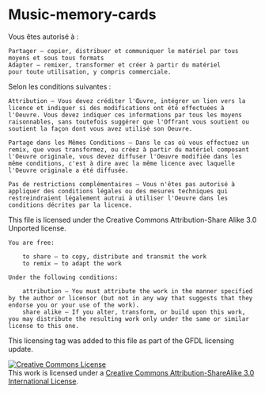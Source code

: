 # Music-memory-cards



Vous êtes autorisé à :

    Partager — copier, distribuer et communiquer le matériel par tous moyens et sous tous formats
    Adapter — remixer, transformer et créer à partir du matériel
    pour toute utilisation, y compris commerciale.

Selon les conditions suivantes :

    Attribution — Vous devez créditer l'Œuvre, intégrer un lien vers la licence et indiquer si des modifications ont été effectuées à l'Oeuvre. Vous devez indiquer ces informations par tous les moyens raisonnables, sans toutefois suggérer que l'Offrant vous soutient ou soutient la façon dont vous avez utilisé son Oeuvre.

    Partage dans les Mêmes Conditions — Dans le cas où vous effectuez un remix, que vous transformez, ou créez à partir du matériel composant l'Oeuvre originale, vous devez diffuser l'Oeuvre modifiée dans les même conditions, c'est à dire avec la même licence avec laquelle l'Oeuvre originale a été diffusée.

    Pas de restrictions complémentaires — Vous n'êtes pas autorisé à appliquer des conditions légales ou des mesures techniques qui restreindraient légalement autrui à utiliser l'Oeuvre dans les conditions décrites par la licence.





This file is licensed under the Creative Commons Attribution-Share Alike 3.0 Unported license. 	

    You are free:

        to share – to copy, distribute and transmit the work
        to remix – to adapt the work

    Under the following conditions:

        attribution – You must attribute the work in the manner specified by the author or licensor (but not in any way that suggests that they endorse you or your use of the work).
        share alike – If you alter, transform, or build upon this work, you may distribute the resulting work only under the same or similar license to this one.

This licensing tag was added to this file as part of the GFDL licensing update.

<a rel="license" href="https://creativecommons.org/licenses/by-sa/3.0/deed.fr/"><img alt="Creative Commons License" style="border-width:0" src="https://i.creativecommons.org/l/by-sa/3.0/88x31.png" /></a><br />This work is licensed under a <a rel="license" href="http://creativecommons.org/licenses/by-sa/3.0/">Creative Commons Attribution-ShareAlike 3.0 International License</a>.
